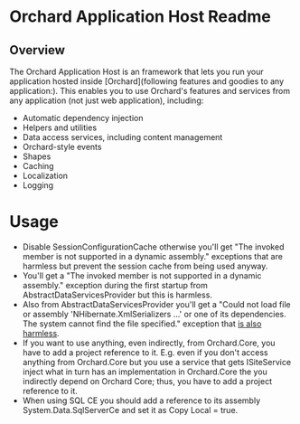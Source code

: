 # Orchard Application Host Readme



## Overview

The Orchard Application Host is an framework that lets you run your application hosted inside [Orchard](following features and goodies to any application:). This enables you to use Orchard's features and services from any application (not just web application), including:

- Automatic dependency injection
- Helpers and utilities
- Data access services, including content management
- Orchard-style events
- Shapes
- Caching
- Localization
- Logging


# Usage

- Disable SessionConfigurationCache otherwise you'll get "The invoked member is not supported in a dynamic assembly." exceptions that are harmless but prevent the session cache from being used anyway.
-  You'll get a "The invoked member is not supported in a dynamic assembly." exception during the first startup from AbstractDataServicesProvider but this is harmless.
-  Also from AbstractDataServicesProvider you'll get a "Could not load file or assembly 'NHibernate.XmlSerializers ...' or one of its dependencies. The system cannot find the file specified." exception that [is also harmless](http://www.mail-archive.com/nhusers@googlegroups.com/msg06041.html).
-  If you want to use anything, even indirectly, from Orchard.Core, you have to add a project reference to it. E.g. even if you don't access anything from Orchard.Core but you use a service that gets ISiteService inject what in turn has an implementation in Orchard.Core the you indirectly depend on Orchard Core; thus, you have to add a project reference to it.
-  When using SQL CE you should add a reference to its assembly System.Data.SqlServerCe and set it as Copy Local = true.
